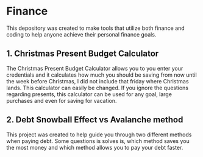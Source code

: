 # Finance

This depository was created to make tools that utilize both finance and coding to help anyone achieve their personal finance goals. 

## 1. Christmas Present Budget Calculator

The Christmas Present Budget Calculator allows you to you enter your credentials and it calculates how much you should be saving from now until the week before Christmas, I did not include that friday where Christmas lands. This calculator can easily be changed. If you ignore the questions regarding presents, this calculator can be used for any goal, large purchases and even for saving for vacation.

## 2. Debt Snowball Effect vs Avalanche method

This project was created to help guide you through two different methods when paying debt. Some questions is solves is, which method saves you the most money and which method allows you to pay your debt faster.

